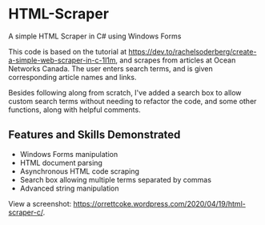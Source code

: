 # HTML-Scraper
A simple HTML Scraper in C# using Windows Forms

This code is based on the tutorial at https://dev.to/rachelsoderberg/create-a-simple-web-scraper-in-c-1l1m, and scrapes from articles at Ocean Networks Canada. The user enters search terms, and is given corresponding article names and links.

Besides following along from scratch, I've added a search box to allow custom search terms without needing to refactor the code, and some other functions, along with helpful comments.

<h2>Features and Skills Demonstrated</h2>

<ul><li>Windows Forms manipulation</li><li>HTML document parsing</li><li>Asynchronous HTML code scraping</li><li>Search box allowing multiple terms separated by commas</li><li>Advanced string manipulation</li></ul>




View a screenshot: https://orrettcoke.wordpress.com/2020/04/19/html-scraper-c/.
